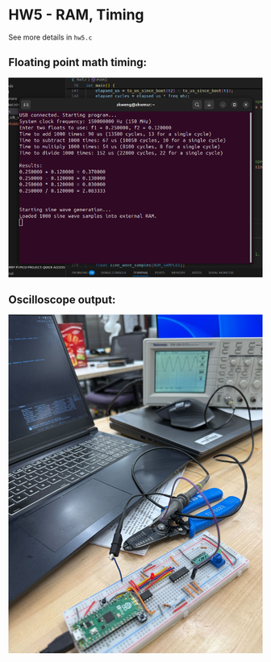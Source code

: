 # HW5 - RAM, Timing

See more details in `hw5.c`

## Floating point math timing:    
![screenshot](screenshot.png)

## Oscilloscope output:
![scope](oscilloscope.jpg)